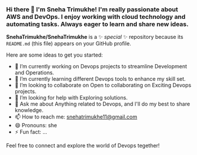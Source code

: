 ### Hi there 👋 I'm Sneha Trimukhe! I'm really passionate about AWS and DevOps. I enjoy working with cloud technology and automating tasks. Always eager to learn and share new ideas.


**SnehaTrimukhe/SnehaTrimukhe** is a ✨ _special_ ✨ repository because its `README.md` (this file) appears on your GitHub profile.

Here are some ideas to get you started:

- 🔭 I’m currently working on Devops projects to streamline Development and Operations.
- 🌱 I’m currently learning different Devops tools to enhance my skill set.
- 👯 I’m looking to collaborate on Open to collaborating on Exciting Devops projects.
- 🤔 I’m looking for help with Exploring solutions.
- 💬 Ask me about Anything related to Devops, and I'll do my best to share knowledge.
- 📫 How to reach me: snehatrimukhe11@gmail.com
- 😄 Pronouns: she
- ⚡ Fun fact: ...

Feel free to connect and explore the world of Devops tegether!

